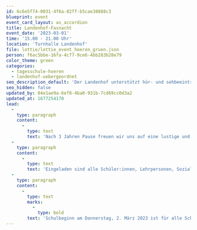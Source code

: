 ```yaml
---
id: 6c6e5f74-0031-4f6a-82ff-b5cae38888c3
blueprint: event
event_card_layout: as_accordion
title: Landenhof-Fasnacht
event_date: '2023-03-01'
time: '15.00 - 21.00 Uhr'
location: 'Turnhalle Landenhof'
file: lottie/lottie_event_hoeren_gruen.json
person: f6ac5bbe-16fa-4c77-9ce6-4bb283b28e79
color_theme: green
categories:
  - tagesschule-hoeren
  - landenhof-uebergeordnet
seo_description_default: 'Der Landenhof unterstützt hör- und sehbeeinträchtigte Kinder & Jugendliche in ihrem selbstbestimmten Leben durch Förderung ihrer Fähigkeiten & Entwicklung'
seo_hidden: false
updated_by: 04e1ae9a-6ef8-4ba0-931b-7cd69cc0d3a2
updated_at: 1677254170
lead:
  -
    type: paragraph
    content:
      -
        type: text
        text: 'Nach 3 Jahren Pause freuen wir uns auf eine lustige und gesellige Fasnachtsparty mit unterhaltsamen Darbietungen, Spielen und Tänzen!'
  -
    type: paragraph
    content:
      -
        type: text
        text: 'Eingeladen sind alle Schüler:innen, Lehrpersonen, Sozialpädagog:innen, Mitarbeitende Verwaltung und Ökonomie.'
  -
    type: paragraph
    content:
      -
        type: text
        marks:
          -
            type: bold
        text: 'Schulbeginn am Donnerstag, 2. März 2023 ist für alle Schüler:innen um 08.50 Uhr'
---
```

